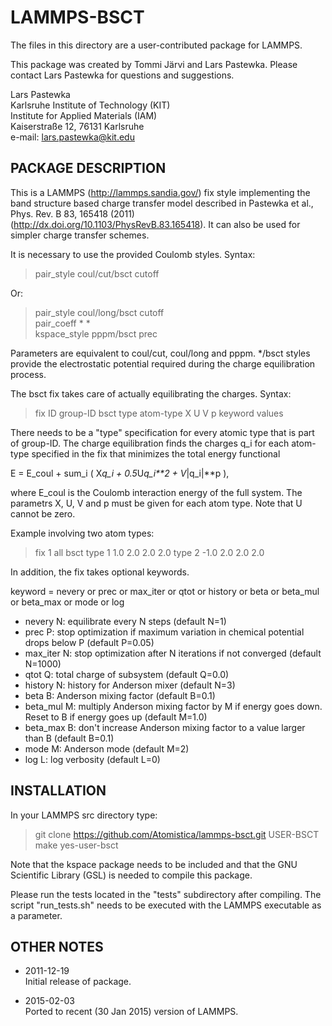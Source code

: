 LAMMPS-BSCT
===========

The files in this directory are a user-contributed package for LAMMPS.

This package was created by Tommi Järvi and Lars Pastewka. Please contact Lars
Pastewka for questions and suggestions.

Lars Pastewka  
Karlsruhe Institute of Technology (KIT)  
Institute for Applied Materials (IAM)  
Kaiserstraße 12, 76131 Karlsruhe  
e-mail: lars.pastewka@kit.edu

PACKAGE DESCRIPTION
-------------------

This is a LAMMPS (http://lammps.sandia.gov/) fix style implementing the band
structure based charge transfer model described in Pastewka et al., Phys. Rev. B
83, 165418 (2011) (http://dx.doi.org/10.1103/PhysRevB.83.165418). It can also be used for simpler charge
transfer schemes.

It is necessary to use the provided Coulomb styles. Syntax:

> pair_style coul/cut/bsct cutoff

Or:

> pair_style coul/long/bsct cutoff  
> pair_coeff * *  
> kspace_style pppm/bsct prec  

Parameters are equivalent to coul/cut, coul/long and pppm. */bsct styles provide
the electrostatic potential required during the charge equilibration process.

The bsct fix takes care of actually equilibrating the charges. Syntax:

> fix ID group-ID bsct type atom-type X U V p keyword values

There needs to be a "type" specification for every atomic type that is part of
group-ID. The charge equilibration finds the charges q_i for each atom-type specified in the fix that minimizes the total energy functional

E = E_coul + sum_i ( X*q_i + 0.5*U*q_i**2 + V*|q_i|**p ),

where E_coul is the Coulomb interaction energy of the full system. The parametrs
X, U, V and p must be given for each atom type. Note that U cannot be zero.

Example involving two atom types:

> fix 1 all bsct type 1 1.0 2.0 2.0 2.0 type 2 -1.0 2.0 2.0 2.0

In addition, the fix takes optional keywords.

keyword = nevery or prec or max_iter or qtot or history or beta or beta_mul or beta_max or mode or log
* nevery N: equilibrate every N steps (default N=1)
* prec P: stop optimization if maximum variation in chemical potential drops
    below P (default P=0.05)
* max_iter N: stop optimization after N iterations if not converged
    (default N=1000)
* qtot Q: total charge of subsystem (default Q=0.0)
* history N: history for Anderson mixer (default N=3)
* beta B: Anderson mixing factor (default B=0.1)
* beta_mul M: multiply Anderson mixing factor by M if energy goes down. Reset 
    to B if energy goes up (default M=1.0)
* beta_max B: don't increase Anderson mixing factor to a value larger than B
    (default B=0.1)
* mode M: Anderson mode (default M=2)
* log L: log verbosity (default L=0)

INSTALLATION
------------

In your LAMMPS src directory type:

> git clone https://github.com/Atomistica/lammps-bsct.git USER-BSCT  
> make yes-user-bsct

Note that the kspace package needs to be included and that the GNU
Scientific Library (GSL) is needed to compile this package.

Please run the tests located in the "tests" subdirectory after compiling. The
script "run_tests.sh" needs to be executed with the LAMMPS executable as a
parameter.

OTHER NOTES
-----------

* 2011-12-19  
  Initial release of package.

* 2015-02-03  
  Ported to recent (30 Jan 2015) version of LAMMPS.

